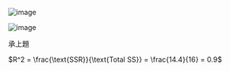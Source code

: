 ![image](https://github.com/user-attachments/assets/d0d82c55-4b39-426c-a26a-5a4368b6b604)

![image](https://github.com/user-attachments/assets/0eedb7f0-8851-4f0f-8a76-af301260b9fc)

承上題

$R^2 = \frac{\text{SSR}}{\text{Total SS}} = \frac{14.4}{16} = 0.9$
